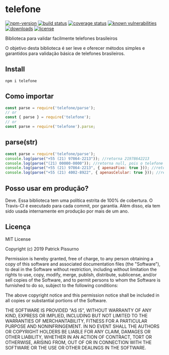 # telefone
[![npm-version](https://img.shields.io/npm/v/telefone.svg)](https://www.npmjs.com/package/telefone)
[![build status](https://travis-ci.org/patrickpissurno/node-telefone.svg?branch=master)](https://travis-ci.org/patrickpissurno/node-telefone)
[![coverage status](https://coveralls.io/repos/github/patrickpissurno/node-telefone/badge.svg?branch=master)](https://coveralls.io/github/patrickpissurno/node-telefone?branch=master)
[![known vulnerabilities](https://snyk.io/test/github/patrickpissurno/node-telefone/badge.svg)](https://snyk.io/test/github/patrickpissurno/node-telefone)
[![downloads](https://img.shields.io/npm/dt/telefone.svg)](http://npm-stats.com/~packages/telefone)
[![license](https://img.shields.io/github/license/patrickpissurno/node-telefone.svg?maxAge=1800)](https://github.com/patrickpissurno/node-telefone/blob/master/LICENSE)

Biblioteca para validar facilmente telefones brasileiros

O objetivo desta biblioteca é ser leve e oferecer métodos simples e garantidos para validação básica de telefones brasileiros. 

## Install

```
npm i telefone
```

## Como importar

```js
const parse = require('telefone/parse');
// or
const { parse } = require('telefone');
// or
const parse = require('telefone').parse;
```

## parse(str)

```js
const parse = require('telefone/parse');
console.log(parse("+55 (21) 97864-2213")); //retorna 21978642213
console.log(parse("(21) 00000-0000")); //retorna null, pois o telefone é inválido
console.log(parse("+55 (21) 97864-2213", { apenasFixo: true })); //retorna null, pois o telefone não é fixo
console.log(parse("+55 (21) 4002-8922", { apenasCelular: true })); //retorna null, pois o telefone não é celular
```

## Posso usar em produção?
Deve. Essa biblioteca tem uma política estrita de 100% de cobertura. O Travis-CI é executado para cada commit, por garantia. Além disso, ela tem sido usada internamente em produção por mais de um ano.

## Licença

MIT License

Copyright (c) 2019 Patrick Pissurno

Permission is hereby granted, free of charge, to any person obtaining a copy
of this software and associated documentation files (the "Software"), to deal
in the Software without restriction, including without limitation the rights
to use, copy, modify, merge, publish, distribute, sublicense, and/or sell
copies of the Software, and to permit persons to whom the Software is
furnished to do so, subject to the following conditions:

The above copyright notice and this permission notice shall be included in all
copies or substantial portions of the Software.

THE SOFTWARE IS PROVIDED "AS IS", WITHOUT WARRANTY OF ANY KIND, EXPRESS OR
IMPLIED, INCLUDING BUT NOT LIMITED TO THE WARRANTIES OF MERCHANTABILITY,
FITNESS FOR A PARTICULAR PURPOSE AND NONINFRINGEMENT. IN NO EVENT SHALL THE
AUTHORS OR COPYRIGHT HOLDERS BE LIABLE FOR ANY CLAIM, DAMAGES OR OTHER
LIABILITY, WHETHER IN AN ACTION OF CONTRACT, TORT OR OTHERWISE, ARISING FROM,
OUT OF OR IN CONNECTION WITH THE SOFTWARE OR THE USE OR OTHER DEALINGS IN THE
SOFTWARE.
